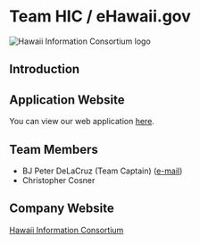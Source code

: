 # Team HIC / eHawaii.gov

![Hawaii Information Consortium logo](http://www.bjpeterdelacruz.com/images/hic.png)

## Introduction

## Application Website

You can view our web application [here](http://test-ohagrants.ehawaii.gov/ohagrants).

## Team Members

- BJ Peter DeLaCruz (Team Captain) ([e-mail](bjpeter@ehawaii.gov))
- Christopher Cosner

## Company Website

[Hawaii Information Consortium](http://hic.ehawaii.gov)
